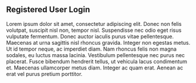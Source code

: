 ## Registered User Login

Lorem ipsum dolor sit amet, consectetur adipiscing elit. Donec non felis volutpat, suscipit nisl non, tempor nisl. Suspendisse nec odio eget risus vulputate fermentum. Donec auctor iaculis purus vitae pellentesque. Maecenas at urna sagittis nisl rhoncus gravida. Integer non egestas metus. Ut id tempor neque, ac imperdiet diam. Nam rhoncus felis non magna sodales, eu luctus massa lacinia. Vestibulum pellentesque nec purus nec placerat. Fusce bibendum hendrerit tellus, ut vehicula lacus condimentum et. Maecenas ullamcorper metus diam. Integer ac quam erat. Aenean ac erat vel purus pretium porttitor.